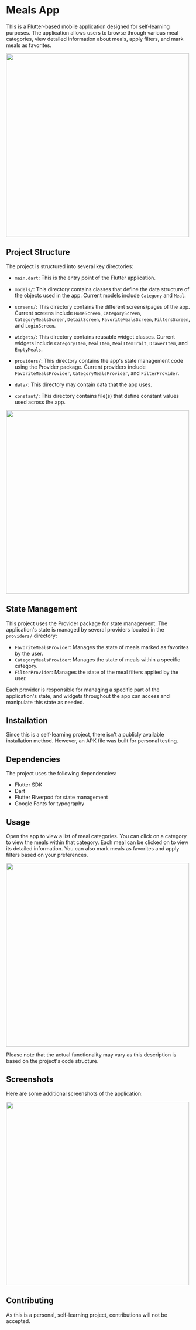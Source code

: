 # Meals App

This is a Flutter-based mobile application designed for self-learning purposes.
The application allows users to browse through various meal categories,
view detailed information about meals, apply filters, and mark meals as favorites.

<img src="https://github.com/NetanelVinter/meals_app/assets/118343887/0210121f-8fe6-4284-be25-7e9b8fe1da8b" width="500">

## Project Structure

The project is structured into several key directories:

- `main.dart`: This is the entry point of the Flutter application.

- `models/`: This directory contains classes that define the data structure of the objects used in the app. Current models include `Category` and `Meal`.

- `screens/`: This directory contains the different screens/pages of the app. Current screens include `HomeScreen`, `CategoryScreen`, `CategoryMealsScreen`, `DetailScreen`, `FavoriteMealsScreen`, `FiltersScreen`, and `LoginScreen`.

- `widgets/`: This directory contains reusable widget classes. Current widgets include `CategoryItem`, `MealItem`, `MealItemTrait`, `DrawerItem`, and `EmptyMeals`.

- `providers/`: This directory contains the app's state management code using the Provider package. Current providers include `FavoriteMealsProvider`, `CategoryMealsProvider`, and `FilterProvider`.

- `data/`: This directory may contain data that the app uses.

- `constant/`: This directory contains file(s) that define constant values used across the app.

<img src="https://github.com/NetanelVinter/meals_app/assets/118343887/0cec8c04-7bc5-409d-9a93-81bc0b030842" width="500">

## State Management

This project uses the Provider package for state management. The application's state is managed by several providers located in the `providers/` directory:

- `FavoriteMealsProvider`: Manages the state of meals marked as favorites by the user.
- `CategoryMealsProvider`: Manages the state of meals within a specific category.
- `FilterProvider`: Manages the state of the meal filters applied by the user.

Each provider is responsible for managing a specific part of the application's state, and widgets throughout the app can access and manipulate this state as needed.

## Installation

Since this is a self-learning project, there isn't a publicly available installation method. However, an APK file was built for personal testing.

## Dependencies

The project uses the following dependencies:

- Flutter SDK
- Dart
- Flutter Riverpod for state management
- Google Fonts for typography

## Usage

Open the app to view a list of meal categories. You can click on a category to view the meals within that category. Each meal can be clicked on to view its detailed information. You can also mark meals as favorites and apply filters based on your preferences.

<img src="https://github.com/NetanelVinter/meals_app/assets/118343887/e2de6911-ee66-4ff1-ae36-f6259609ffda" width="500">

Please note that the actual functionality may vary as this description is based on the project's code structure.

## Screenshots

Here are some additional screenshots of the application:

<img src="https://github.com/NetanelVinter/meals_app/assets/118343887/3cf67cf6-30dc-447d-b564-29bc9af5ad02" width="500">

## Contributing

As this is a personal, self-learning project, contributions will not be accepted.
